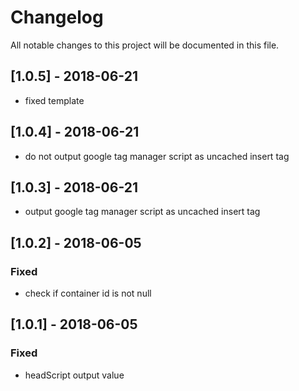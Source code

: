 # Changelog
All notable changes to this project will be documented in this file.

## [1.0.5] - 2018-06-21
- fixed template

## [1.0.4] - 2018-06-21
- do not output google tag manager script as uncached insert tag

## [1.0.3] - 2018-06-21
- output google tag manager script as uncached insert tag

## [1.0.2] - 2018-06-05

### Fixed
- check if container id is not null

## [1.0.1] - 2018-06-05

### Fixed
- headScript output value